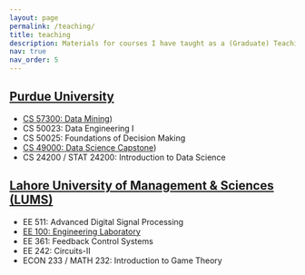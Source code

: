 ```yaml
---
layout: page
permalink: /teaching/
title: teaching
description: Materials for courses I have taught as a (Graduate) Teaching Assistant.
nav: true
nav_order: 5
---
```


## [Purdue University](https://cs.purdue.edu/)
- [CS 57300: Data Mining](https://mingyin.org/CS573/Fall2023/index.html))
- CS 50023: Data Engineering I
- CS 50025: Foundations of Decision Making
- [CS 49000: Data Science Capstone](https://www.cs.purdue.edu/homes/jhonorio/22spring-cs49000dsc.html))
- CS 24200 / STAT 24200: Introduction to Data Science

## [Lahore University of Management & Sciences (LUMS)](https://www.lums.edu.pk/)
- EE 511: Advanced Digital Signal Processing
- [EE 100: Engineering Laboratory](https://www.youtube.com/playlist?list=PL3kF3A_nOa9jiO6uld9LgrmhKKgvcsBZ_)
- EE 361: Feedback Control Systems
- EE 242: Circuits-II
- ECON 233 / MATH 232: Introduction to Game Theory

